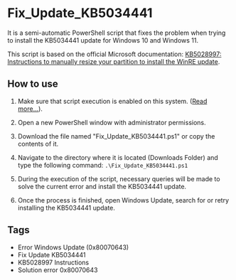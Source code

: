 # Fix_Update_KB5034441
It is a semi-automatic PowerShell script that fixes the problem when trying to install the KB5034441 update for Windows 10 and Windows 11.  

This script is based on the official Microsoft documentation: [KB5028997: Instructions to manually resize your partition to install the WinRE update](https://support.microsoft.com/en-us/topic/kb5028997-instructions-to-manually-resize-your-partition-to-install-the-winre-update-400faa27-9343-461c-ada9-24c8229763bf).

## How to use
1. Make sure that script execution is enabled on this system. ([Read more...](https://go.microsoft.com/fwlink/?LinkID=135170)).

3. Open a new PowerShell window with administrator permissions.

4. Download the file named "Fix_Update_KB5034441.ps1" or copy the contents of it.

5. Navigate to the directory where it is located (Downloads Folder) and type the following command: ```.\Fix_Update_KB5034441.ps1```

6. During the execution of the script, necessary queries will be made to solve the current error and install the KB5034441 update.

7. Once the process is finished, open Windows Update, search for or retry installing the KB5034441 update.

## Tags
* Error Windows Update (0x80070643)
* Fix Update KB5034441
* KB5028997 Instructions
* Solution error 0x80070643
